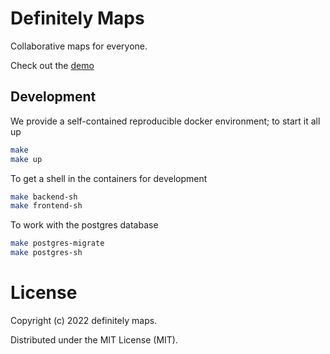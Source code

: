 # Definitely Maps

Collaborative maps for everyone.

Check out the [demo](https://definitelymaps.app)


## Development

We provide a self-contained reproducible docker environment; to start it all up

```bash
make
make up
```

To get a shell in the containers for development

```bash
make backend-sh
make frontend-sh
```

To work with the postgres database

```bash
make postgres-migrate
make postgres-sh
```


# License

Copyright (c) 2022 definitely maps.

Distributed under the MIT License (MIT).
